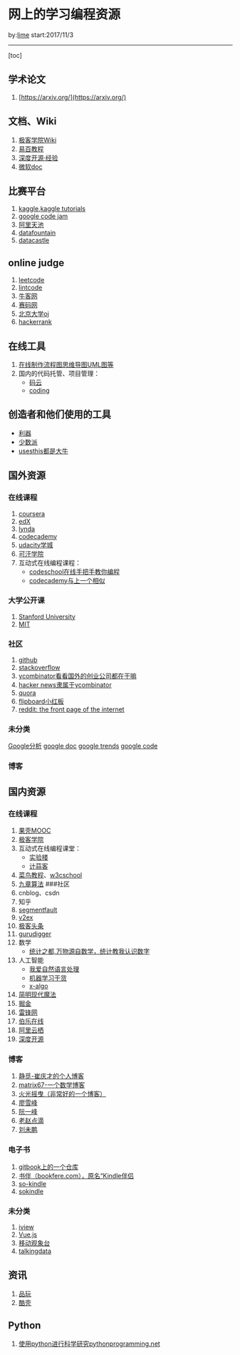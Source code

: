 # 网上的学习编程资源

by:[lime](https://github.com/Zeta-lime) start:2017/11/3

---

[toc]
## 学术论文
1. [https://arxiv.org/](https://arxiv.org/)

## 文档、Wiki

1. [极客学院Wiki](http://wiki.jikexueyuan.com/)
2. [易百教程](http://www.yiibai.com/)
3. [深度开源·经验](http://www.open-open.com/lib/)
4. [微软doc](https://docs.microsoft.com/zh-cn/)

## 比赛平台
1. [kaggle](https://www.kaggle.com/),[kaggle tutorials](https://www.kaggle.com/wiki/Tutorials)
2. [google code jam](https://code.google.com/codejam/)
3. [阿里天池](https://tianchi.aliyun.com/)
4. [datafountain](http://www.datafountain.cn/#/)
5. [datacastle](http://www.dcjingsai.com/)

## online judge
1. [leetcode](https://leetcode.com/)
5. [lintcode](http://www.lintcode.com/zh-cn/problem/two-sum/)
2. [牛客网](https://www.nowcoder.com/)
4. [赛码网](http://www.acmcoder.com/index)
3. [北京大学oj](http://poj.org/)
6. [hackerrank](https://www.hackerrank.com/dashboard)

## 在线工具
1. [在线制作流程图思维导图UML图等](https://www.processon.com/)
2. 国内的代码托管、项目管理：
    - [码云](https://gitee.com/)
    - [coding](https://coding.net/)
## 创造者和他们使用的工具

- [利器](http://liqi.io/)
- [少数派](https://sspai.com/)
- [usesthis都是大牛](https://usesthis.com/)

## 国外资源

### 在线课程
1. [coursera](https://www.coursera.org/)
2. [edX](https://www.edx.org/)
3. [lynda](https://www.lynda.com/)
4. [codecademy](https://www.codecademy.com/)
5. [udacity学城](https://cn.udacity.com/)
6. [可汗学院](https://www.khanacademy.org/)
7. 互动式在线编程课程：
    - [codeschool在线手把手教你编程](https://www.codeschool.com/)
    - [codecademy与上一个相似](https://www.codecademy.com/)

### 大学公开课
1. [Stanford University](http://online.stanford.edu/courses)
2. [MIT](https://ocw.mit.edu/index.htm)

### 社区
1. [github](https://github.com/)
2. [stackoverflow](https://stackoverflow.com/)
3. [ycombinator看看国外的创业公司都在干嘛](http://www.ycombinator.com/)
4. [hacker news隶属于ycombinator](https://news.ycombinator.com/)
5. [quora](https://www.quora.com/)
6. [flipboard小红板](https://flipboard.com/)
7. [reddit: the front page of the internet](https://www.reddit.com/)
### 未分类
[Google分析](https://www.google.com/intl/zh/analytics/)
[google doc](https://www.google.com/docs/about/)
[google trends](https://trends.google.com/trends/?hl=zh-CN)
[google code](https://code.google.com/)

### 博客

## 国内资源

### 在线课程
1. [果壳MOOC](https://mooc.guokr.com/)
2. [极客学院](http://www.jikexueyuan.com/)
3. 互动式在线编程课堂：
    - [实验楼](https://www.shiyanlou.com/)
    - [计蒜客](https://www.jisuanke.com/)
4. [菜鸟教程](http://www.runoob.com/)、[w3cschool](https://www.w3cschool.cn/tutorial)
5. [九章算法](https://www.jiuzhang.com/)
###社区
1. cnblog、csdn
2. 知乎
3. [segmentfault](https://segmentfault.com/)
4. [v2ex](https://www.v2ex.com/)
5. [极客头条](https://toutiao.io/)
6. [gurudigger](https://gurudigger.com/)
7. 数学
    - [统计之都,万物源自数学，统计教我认识数字](https://cosx.org/)
8. 人工智能
    - [我爱自然语言处理](http://www.52nlp.cn/)
    - [机器学习干货](https://www.52ml.net/)
    - [x-algo](http://x-algo.cn/)
14. [简明现代魔法](http://www.nowamagic.net/librarys/veda/cate/Algorithm)
9. [掘金](https://juejin.im/)
10. [雷锋网](https://www.leiphone.com/)
11. [伯乐在线](http://www.jobbole.com/)
12. [阿里云栖](https://yq.aliyun.com/articles)
13. [深度开源](http://www.open-open.com/news/)
### 博客
1. [静觅-崔庆才的个人博客](http://cuiqingcai.com/)
2. [matrix67-一个数学博客](http://www.matrix67.com/blog/)
3. [火光摇曳（非常好的一个博客）](http://www.flickering.cn/)
4. [廖雪峰](https://www.liaoxuefeng.com/)
5. [阮一峰](http://www.ruanyifeng.com/)
6. [老赵点滴](http://blog.zhaojie.me/)
7. [刘未鹏](http://mindhacks.cn/)
### 电子书
1. [gitbook上的一个仓库](https://www.gitbook.com/@wizardforcel)
2. [书伴（bookfere.com），原名“Kindle伴侣](https://bookfere.com/)
3. [so-kindle](https://www.so-kindle.com/)
4. [sokindle](https://sokindle.com/)
### 未分类
1. [iview](https://www.iviewui.com/)
2. [Vue.js](https://cn.vuejs.org/)
3. [移动观象台](http://mi.talkingdata.com/)
4. [talkingdata](https://www.talkingdata.com/)
## 资讯
1. [品玩](http://www.pingwest.com/)
2. [酷壳](https://coolshell.cn/)


## Python
1. [使用python进行科学研究pythonprogramming.net](https://pythonprogramming.net/)
